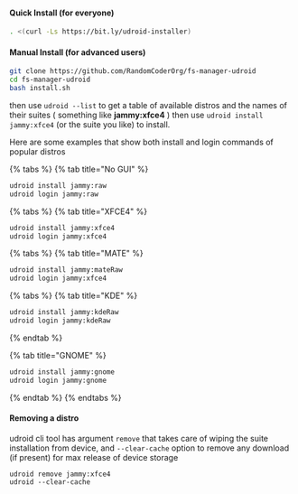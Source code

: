 #### Quick Install (for everyone)

```bash
. <(curl -Ls https://bit.ly/udroid-installer)
```

#### Manual Install (for advanced users)
```bash
git clone https://github.com/RandomCoderOrg/fs-manager-udroid
cd fs-manager-udroid
bash install.sh
```

then use `udroid --list` to get a table of available distros and the names of their suites ( something like **jammy:xfce4** ) then use `udroid install jammy:xfce4` (or the suite you like) to install.

Here are some examples that show both install and login commands of popular distros

{% tabs %}
{% tab title="No GUI" %}
```bash
udroid install jammy:raw
udroid login jammy:raw
```

{% tabs %}
{% tab title="XFCE4" %}
```bash
udroid install jammy:xfce4
udroid login jammy:xfce4
```
{% tabs %}
{% tab title="MATE" %}
```bash
udroid install jammy:mateRaw
udroid login jammy:xfce4
```

{% tabs %}
{% tab title="KDE" %}
```bash
udroid install jammy:kdeRaw
udroid login jammy:kdeRaw
```
{% endtab %}

{% tab title="GNOME" %}
```bash
udroid install jammy:gnome
udroid login jammy:gnome
```
{% endtab %}
{% endtabs %}

#### Removing a distro

udroid cli tool has argument `remove` that takes care of wiping the suite installation from device, and `--clear-cache` option to remove any download (if present) for max release of device storage &#x20;

```
udroid remove jammy:xfce4
udroid --clear-cache
```
